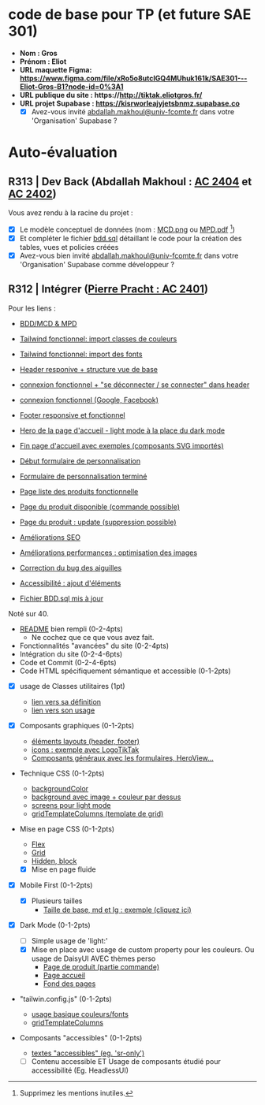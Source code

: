 # code de base pour TP (et future SAE 301)

- **Nom : Gros**
- **Prénom : Eliot**
- **URL maquette Figma: https://www.figma.com/file/xRo5o8utclGQ4MUhuk161k/SAE301---Eliot-Gros-B1?node-id=0%3A1**
- **URL publique du site : https://http://tiktak.eliotgros.fr/**
- **URL projet Supabase : https://kisrworleajyjetsbnmz.supabase.co**
  - [x] Avez-vous invité abdallah.makhoul@univ-fcomte.fr dans votre 'Organisation' Supabase ?

# Auto-évaluation

## R313 | Dev Back (Abdallah Makhoul : [AC 2404](https://moodle.univ-fcomte.fr/mod/assign/view.php?id=612670) et [AC 2402](https://moodle.univ-fcomte.fr/mod/assign/view.php?id=612669))

Vous avez rendu à la racine du projet :

- [x] Le modèle conceptuel de données (nom : [MCD.png](/MCD.png) ou [MPD.pdf](/MPD.png) [^1])
- [x] Et compléter le fichier [bdd.sql](/bdd.sql) détaillant le code pour la création des tables, vues et policies créées
- [x] Avez-vous bien invité abdallah.makhoul@univ-fcomte.fr dans votre 'Organisation' Supabase comme développeur ?

## R312 | Intégrer ([Pierre Pracht : AC 2401](https://moodle.univ-fcomte.fr/mod/assign/view.php?id=612668))

Pour les liens :

- [BDD/MCD & MPD](https://github.com/MMI-SAE-301/sae-301-2022-gros-eliot/commit/74d3584cabdff6c43428ffa392c983bb40a0188e)

- [Tailwind fonctionnel: import classes de couleurs](https://github.com/MMI-SAE-301/sae-301-2022-gros-eliot/commit/06b29498bbc10f7f4120be87cf7c9e42ccb9de49)

- [Tailwind fonctionnel: import des fonts](https://github.com/MMI-SAE-301/sae-301-2022-gros-eliot/commit/787696fbe0a5adf028831213cca267e45d637f67)

- [Header responive + structure vue de base](https://github.com/MMI-SAE-301/sae-301-2022-gros-eliot/commit/7e7ef8621449182b1bd8092f0a6a29e38a69a1b0)

- [connexion fonctionnel + "se déconnecter / se connecter" dans header](https://github.com/MMI-SAE-301/sae-301-2022-gros-eliot/commit/d12680c506189098a4e3c80d476e989bccde3539)

- [connexion fonctionnel (Google, Facebook)](https://github.com/MMI-SAE-301/sae-301-2022-gros-eliot/commit/3401c31e47153d5a806c1e2dbc6074250ee99186)

- [Footer responsive et fonctionnel](https://github.com/MMI-SAE-301/sae-301-2022-gros-eliot/commit/159d2c6fbe250d0f9e0c1204ccc86f1a7b8fe61e)

- [Hero de la page d'accueil - light mode à la place du dark mode](https://github.com/MMI-SAE-301/sae-301-2022-gros-eliot/commit/f4780f62b3cf10f6972e17c9989e8de4cfbc3d04)

- [Fin page d'accueil avec exemples (composants SVG importés)](https://github.com/MMI-SAE-301/sae-301-2022-gros-eliot/commit/32ae61ddefb8b0564e085d300f072d6fc7692fcc)

- [Début formulaire de personnalisation](https://github.com/MMI-SAE-301/sae-301-2022-gros-eliot/commit/f111777339683339652a044a54740617e2ce5711)

- [Formulaire de personnalisation terminé](https://github.com/MMI-SAE-301/sae-301-2022-gros-eliot/commit/dfc5b87e2f6de911bd0889ab88fb006b0be16115)

- [Page liste des produits fonctionnelle](https://github.com/MMI-SAE-301/sae-301-2022-gros-eliot/commit/0589932d5d2e34de43b1f0fc38011df4b92c0da6)

- [Page du produit disponible (commande possible)](https://github.com/MMI-SAE-301/sae-301-2022-gros-eliot/commit/71fa925a9cc8b5051a46dce8e60064eeaa097f0d)

- [Page du produit : update (suppression possible)](https://github.com/MMI-SAE-301/sae-301-2022-gros-eliot/commit/587787f68d127ecc2dc839f54cf63ae82f353dbc)

- [Améliorations SEO](https://github.com/MMI-SAE-301/sae-301-2022-gros-eliot/commit/a6f9ac4905fa265c7ea58b08b55208f9e60cf6b0)

- [Améliorations performances : optimisation des images](https://github.com/MMI-SAE-301/sae-301-2022-gros-eliot/commit/f04763aa6d0d47f8b72d5037768e5fc21812fc48)

- [Correction du bug des aiguilles](https://github.com/MMI-SAE-301/sae-301-2022-gros-eliot/commit/ea5585a50ef0e087cca1092a145da7f14053df59)

- [Accessibilité : ajout d'éléments](https://github.com/MMI-SAE-301/sae-301-2022-gros-eliot/commit/9bdbab2fe0a58130dc251613e18a87859c62b4a2)

- [Fichier BDD.sql mis à jour](https://github.com/MMI-SAE-301/sae-301-2022-gros-eliot/commit/145ee41d1607bae3e5999f2939893355933c4c91)

Noté sur 40.

- [README](/README.md) bien rempli (0-2-4pts)
  - Ne cochez que ce que vous avez fait.
- Fonctionnalités "avancées" du site (0-2-4pts)
- Intégration du site (0-2-4-6pts)
- Code et Commit (0-2-4-6pts)
- Code HTML spécifiquement sémantique et accessible (0-1-2pts)

- [x] usage de Classes utilitaires (1pt)
  - [lien vers sa définition](/src/index.css)
  - [lien vers son usage](/src/pages/Connexion.vue#L4)
- [x] Composants graphiques (0-1-2pts)

  - [éléments layouts (header, footer)](/src/components/layout/)
  - [icons : exemple avec LogoTikTak](/src/components/icons/LogoTikTak.vue)
  - [Composants généraux avec les formulaires, HeroView...](/src/components/general/)

- Technique CSS (0-1-2pts)

  - [backgroundColor](/src/components/general/FormKitColors.vue#L23)
  - [background avec image + couleur par dessus](/src/components/general/FormKitTexture.vue#L24)
  - [screens pour light mode](/tailwind.config.js#L20)
  - [gridTemplateColumns (template de grid)](/tailwind.config.js#L23)

- Mise en page CSS (0-1-2pts)

  - [Flex](/src/pages/index.vue#L138)
  - [Grid](/src/components/general/CommandeMontre.vue#L99)
  - [Hidden, block](/src/components/layout/HeaderView.vue)

  - [x] Mise en page fluide

- [x] Mobile First (0-1-2pts)

  - [x] Plusieurs tailles
    - [Taille de base, md et lg : exemple (cliquez ici)](src/index.css#L11)

- [x] Dark Mode (0-1-2pts)

  - [ ] Simple usage de 'light:'
  - [x] Mise en place avec usage de custom property pour les couleurs. Ou usage de DaisyUI AVEC thèmes perso
    - [Page de produit (partie commande)](/src/components/general/CommandeMontre.vue#L79)
    - [Page accueil](/src/pages/index.vue)
    - [Fond des pages](/index.html#L18)

- "tailwin.config.js" (0-1-2pts)

  - [usage basique couleurs/fonts](/tailwind.config.js#L8)
  - [gridTemplateColumns](/tailwind.config.js#L23)

- Composants "accessibles" (0-1-2pts)
  - [textes "accessibles" (eg. 'sr-only')](/src/App.vue#L30)
  - [ ] Contenu accessible ET Usage de composants étudié pour accessibilité (Eg. HeadlessUI)

[^1]: Supprimez les mentions inutiles.
